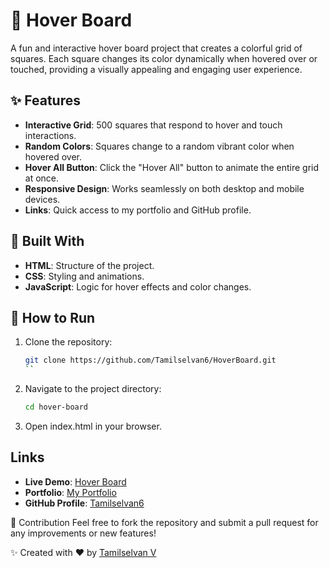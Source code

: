 # 🎨 Hover Board

A fun and interactive hover board project that creates a colorful grid of squares. Each square changes its color dynamically when hovered over or touched, providing a visually appealing and engaging user experience.

## ✨ Features

- **Interactive Grid**: 500 squares that respond to hover and touch interactions.
- **Random Colors**: Squares change to a random vibrant color when hovered over.
- **Hover All Button**: Click the "Hover All" button to animate the entire grid at once.
- **Responsive Design**: Works seamlessly on both desktop and mobile devices.
- **Links**: Quick access to my portfolio and GitHub profile.

## 🔧 Built With

- **HTML**: Structure of the project.
- **CSS**: Styling and animations.
- **JavaScript**: Logic for hover effects and color changes.

## 🚀 How to Run

1. Clone the repository:
   ```bash
   git clone https://github.com/Tamilselvan6/HoverBoard.git
   ``
2. Navigate to the project directory:
   ```bash
   cd hover-board
   ```
3. Open index.html in your browser.

## Links
- **Live Demo**: [Hover Board](https://tamilselvan6.github.io/HoverBoard/)
- **Portfolio**: [My Portfolio](https://tamilselvan6.github.io/profolio/)
- **GitHub Profile**: [Tamilselvan6](https://github.com/Tamilselvan6)


🌟 Contribution
Feel free to fork the repository and submit a pull request for any improvements or new features!

✨ Created with ❤️ by [Tamilselvan V](https://tamilselvan6.github.io/profolio/)
